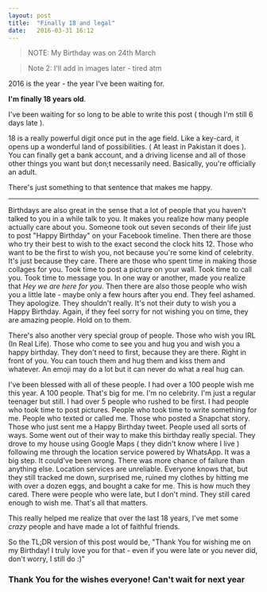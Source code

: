 ```yaml
---
layout: post
title:  "Finally 18 and legal"
date:   2016-03-31 16:12
---
```


<!--![Finally 18 and legal]()-->

> NOTE: My Birthday was on 24th March

> Note 2: I'll add in images later - tired atm

2016 is the year - the year I've been waiting for.

**I'm finally 18 years old**.

I've been waiting for so long to be able to write this post ( though I'm still 6 days late ).

18 is a really powerful digit once put in the age field. Like a key-card, it opens up a wonderful land of possibilities. ( At least in Pakistan it does ). You can finally get a bank account, and a driving license and all of those other things you want but don;t necessarily need. Basically, you're officially an adult.

There's just something to that sentence that makes me happy.

---

Birthdays are also great in the sense that a lot of people that you haven't talked to you in a while talk to you. It makes you realize how many people actually care about you. Someone took out seven seconds of their life just to post "Happy Birthday" on your Facebook timeline. Then there are those who try their best to wish to the exact second the clock hits 12. Those who want to be the first to wish you, not because you're some kind of celebrity. It's just because they care. There are those who spent time in making those collages for you. Took time to post a picture on your wall. Took time to call you. Took time to message you. In one way or another, made you realize that *Hey we are here for you*. Then there are also those people who wish you a little late - maybe only a few hours after you end. They feel ashamed. They apologize. They shouldn't really. It's not their duty to wish you a Happy Birthday. Again, if they feel sorry for not wishing you on time, they are amazing people. Hold on to them.

There's also another very special group of people. Those who wish you IRL (In Real Life). Those who come to see you and hug you and wish you a happy birthday. They don't need to first, because they are there. Right in front of you. You can touch them and hug them and kiss them and whatever. An emoji may do a lot but it can never do what a real hug can.

I've been blessed with all of these people. I had over a 100 people wish me this year. A 100 people. That's big for me. I'm no celebrity. I'm just a regular teenager but still. I had over 5 people who rushed to be first. I had people who took time to post pictures. People who took time to write something for me. People who texted or called me. Those who posted a Snapchat story. Those who just sent me a Happy Birthday tweet. People used all sorts of ways. Some went out of their way to make this birthday really special. They drove to my house using Google Maps ( they didn't know where I live ) following me through the location service powered by WhatsApp. It was a big step. It could've been wrong. There was more chance of failure than anything else. Location services are unreliable. Everyone knows that, but they still tracked me down, surprised me, ruined my clothes by hitting me with over a dozen eggs, and bought a cake for me. This is how much they cared. There were people who were late, but I don't mind. They still cared enough to wish me. That's all that matters.

This really helped me realize that over the last 18 years, I've met some *crazy* people and have made a lot of faithful friends.

So the TL;DR version of this post would be, "Thank You for wishing me on my Birthday! I truly love you for that - even if you were late or you never did, don't worry, I still do :)"


### Thank You for the wishes everyone! Can't wait for next year
